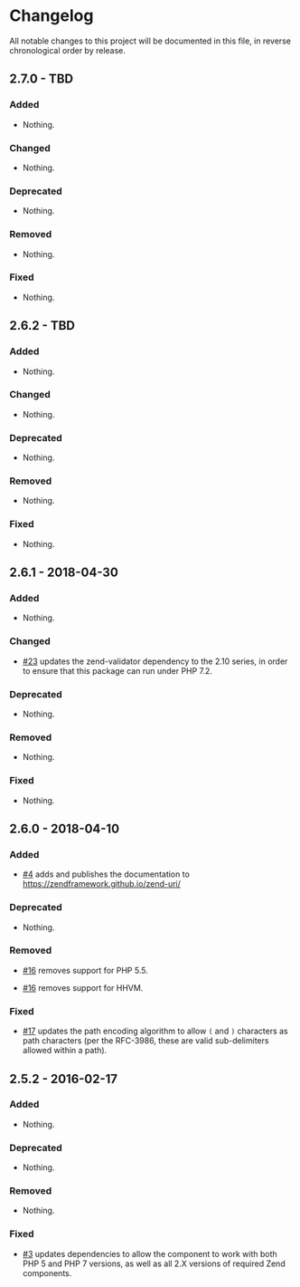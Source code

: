 # Changelog

All notable changes to this project will be documented in this file, in reverse chronological order by release.

## 2.7.0 - TBD

### Added

- Nothing.

### Changed

- Nothing.

### Deprecated

- Nothing.

### Removed

- Nothing.

### Fixed

- Nothing.

## 2.6.2 - TBD

### Added

- Nothing.

### Changed

- Nothing.

### Deprecated

- Nothing.

### Removed

- Nothing.

### Fixed

- Nothing.

## 2.6.1 - 2018-04-30

### Added

- Nothing.

### Changed

- [#23](https://github.com/zendframework/zend-uri/pull/23) updates the zend-validator dependency to the 2.10 series, in order to ensure that
  this package can run under PHP 7.2.

### Deprecated

- Nothing.

### Removed

- Nothing.

### Fixed

- Nothing.

## 2.6.0 - 2018-04-10

### Added

- [#4](https://github.com/zendframework/zend-uri/pull/4) adds and publishes the
  documentation to https://zendframework.github.io/zend-uri/

### Deprecated

- Nothing.

### Removed

- [#16](https://github.com/zendframework/zend-uri/pull/16) removes support for
  PHP 5.5.

- [#16](https://github.com/zendframework/zend-uri/pull/16) removes support for
  HHVM.

### Fixed

- [#17](https://github.com/zendframework/zend-uri/pull/17) updates the path
  encoding algorithm to allow `(` and `)` characters as path characters (per
  the RFC-3986, these are valid sub-delimiters allowed within a path).

## 2.5.2 - 2016-02-17

### Added

- Nothing.

### Deprecated

- Nothing.

### Removed

- Nothing.

### Fixed

- [#3](https://github.com/zendframework/zend-uri/pull/3) updates dependencies to
  allow the component to work with both PHP 5 and PHP 7 versions, as well as
  all 2.X versions of required Zend components.
